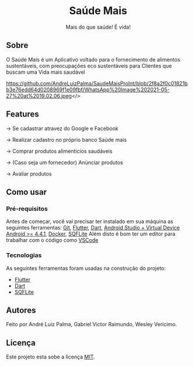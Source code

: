 
<h1 align="center">Saúde Mais</h1>

<p align="center">Mais do que saúde! É vida!</p>


## Sobre

O Saúde Mais é um Aplicativo voltado para o fornecimento de alimentos sustentáveis, com preocupações eco sustentáveis para Clientes que buscam uma Vida mais saudável


<href>https://github.com/AndreLuizPalma/SaudeMaisProInt/blob/2f8a2f0c01821bb3e76edd64d0208969f1e09fbf/WhatsApp%20Image%202021-05-27%20at%2019.02.06.jpeg</>




## Features

-> Se cadastrar atravez do Google e Facebook

-> Realizar cadastro no próprio banco Saúde mais

-> Comprar produtos alimenticios saudáveis

-> (Caso seja um fornecedor) Anúnciar produtos

-> Avaliar produtos

## Como usar

### Pré-requisitos

Antes de começar, você vai precisar ter instalado em sua máquina as seguintes ferramentas:
[Git](https://git-scm.com), [Flutter](https://flutter.dev/), [Dart](https://dart.dev/get-dart), 
[Android Studio + Virtual Device Android >= 4.4.1](https://developer.android.com/studio), [Docker](https://docs.docker.com/docker-for-windows/install/), [SQFLite](https://pub.dev/packages/sqflite)
Além disto é bom ter um editor para trabalhar com o código como [VSCode](https://code.visualstudio.com/)


### Tecnologias

As seguintes ferramentas foram usadas na construção do projeto:

- [Flutter](https://flutter.dev/)
- [Dart](https://dart.dev/get-dart)
- [SQFLite](https://pub.dev/packages/sqflite)

## Autores

Feito por André Luiz Palma, Gabriel Victor Raimundo, Wesley Vericimo.


## Licença

Este projeto esta sobe a licença [MIT](https://github.com/AndreLuizPalma/SaudeMaisProInt/blob/4d4b931888ba5b1e57fc061023a6d11783d16110/LICENSE).


